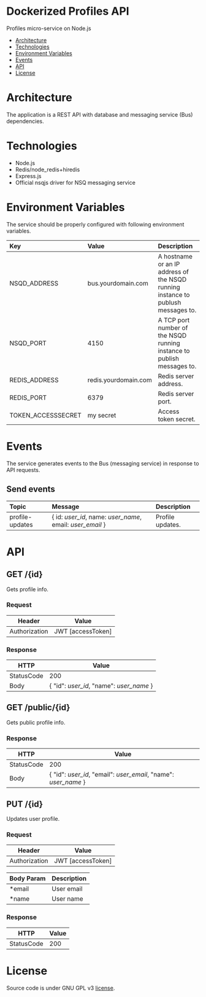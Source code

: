 # Dockerized Profiles API
Profiles micro-service on Node.js

* [Architecture](#architecture)
* [Technologies](#technologies)
* [Environment Variables](#environment-variables)
* [Events](#events)
* [API](#api)
* [License](#license)

# Architecture
The application is a REST API with database and messaging service (Bus) dependencies.

# Technologies
* Node.js
* Redis/node_redis+hiredis
* Express.js
* Official nsqjs driver for NSQ messaging service

# Environment Variables
The service should be properly configured with following environment variables.

Key | Value | Description
:-- | :-- | :-- 
NSQD_ADDRESS | bus.yourdomain.com | A hostname or an IP address of the NSQD running instance to publush messages to.
NSQD_PORT | 4150 | A TCP port number of the NSQD running instance to publish messages to.
REDIS_ADDRESS | redis.yourdomain.com | Redis server address.
REDIS_PORT | 6379 | Redis server port.
TOKEN_ACCESSSECRET | my secret | Access token secret.

# Events
The service generates events to the Bus (messaging service) in response to API requests.

## Send events

Topic | Message | Description
:-- | :-- | :--
profile-updates | { id: *user_id*, name: *user_name*, email: *user_email* } | Profile updates.

# API

## GET /{id}
Gets profile info.

### Request
| Header   | Value |
|----------|-------------|
| Authorization     | JWT [accessToken] |

### Response
| HTTP       | Value     |
|------------|-----------|
| StatusCode | 200       |
| Body       | { "id": *user_id*, "name": *user_name* } |

## GET /public/{id}
Gets public profile info.

### Response
| HTTP       | Value     |
|------------|-----------|
| StatusCode | 200       |
| Body       | { "id": *user_id*, "email": *user_email*, "name": *user_name* } |

## PUT /{id}
Updates user profile.

### Request
| Header   | Value |
|----------|-------------|
| Authorization     | JWT [accessToken] |


| Body Param    | Description |
|----------|-------------|
| *email    | User email       |
| *name | User name    |

### Response
| HTTP       |  Value                                                             |
|------------|--------------------------------------------------------------------|
| StatusCode | 200                                                                |


# License
Source code is under GNU GPL v3 [license](LICENSE).
